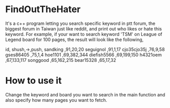 FindOutTheHater
===============
It's a c++ program letting you search specific keyword in ptt forum, the biggest forum in Taiwan just like reddit,
and print out who likes or hate this keyword.
For example, if your want to search keyword 'TSM' on League of Legend board for 100 pages, the result will look 
like the following,

id,         shush,->,push,
sandking    ,91,20,20
seguignol   ,91,1,17
cjo35cjo35j ,76,9,58
gses86405   ,75,1,4
hoe1101     ,69,382,344
diefish5566 ,69,199,150
h4321oem    ,67,133,117
songgood    ,65,162,215
bear15328   ,65,17,32

How to use it
===============
Change the keyword and board you want to search in the main function and also specify how many pages
you want to fetch. 

